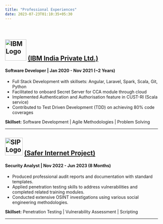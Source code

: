 ```yaml
---
title: "Professional Experiences"
date: 2023-07-23T01:10:35+05:30
---
```

<br>

## <img class="company-logo" src="https://lh3.googleusercontent.com/pw/AIL4fc8-9T0yolAhUGSeVXqg9zCnHNTSBKaGbCZ0_jLh23OXDw5RIuqJkMWvH5-DogpMTcfLTD_nL0BdM3RLG7dfani1v6GHf9XJC0T8JHAlgGeemyCkMr_pt-CyoWIi-Xh_s_Dzkp3ek6lz3gcKXQeOh-M7=w608-h247-s-no" alt="IBM Logo" >   <a href="https://www.ibm.com" target="_blank">(IBM India Private Ltd.)</a>

#### Software Developer | Jan 2020 - Nov 2021 (~2 Years)

- Full Stack Development with skillsets: Angular, Laravel, Spark, Scala, Git, Python
- Facilitated to onboard Secret Server for CCA module through cloud
- Implemented Authentication and Authorisation feature in CUST-RI (Scala service)
- Contributed to Test Driven Development (TDD) on achieving 80% code coverages

**Skillset:** <a>Software Development</a> | <a>Agile Methodologies</a> | <a>Problem Solving</a>

---

## <img class="company-logo2" src="https://lh3.googleusercontent.com/pw/AIL4fc9O_7IATXlPhJAqA5JCNzHhxpPH7-ouZG58hWIIfPpl4JKSmaGUs-VUvaBFGXCdDsL66tq7TaJ_-cnd6iUM1WYLk9OUxV77p9Hzpzs8jwrN03CwvQSBZkuqfktY1KOcxeCkG8wTf_fDsEwY7PeuvVSg=w1196-h1130-s-no" alt="SIP Logo"> <a href="https://saferinternetproject.com.au" target="_blank">(Safer Internet Project)</a>

#### Security Analyst | Nov 2022 - Jun 2023 (8 Months)

- Produced professional audit reports and documentation with standard templates.
- Applied penetration testing skills to address vulnerabilities and completed related training modules.
- Conducted extensive OSINT investigations using various social engineering methodologies.

**Skillset:** <a>Penetration Testing</a> | <a>Vulnerability Assessment</a> | <a>Scripting</a> 

---

<style>
  .company-logo {
    width: 70px;
    object-fit: contain;
  }
  .company-logo2 {
    width: 58px;
    object-fit: contain;
  }
</style>


